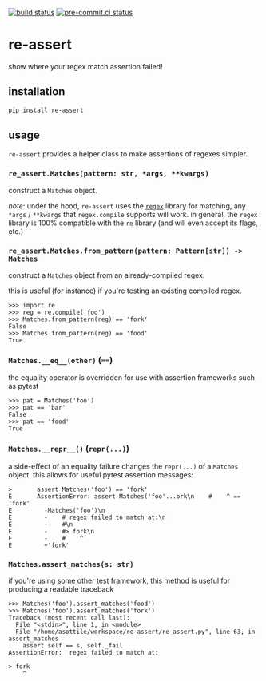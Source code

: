 [![build status](https://github.com/asottile/re-assert/actions/workflows/main.yml/badge.svg)](https://github.com/asottile/re-assert/actions/workflows/main.yml)
[![pre-commit.ci status](https://results.pre-commit.ci/badge/github/asottile/re-assert/main.svg)](https://results.pre-commit.ci/latest/github/asottile/re-assert/main)

re-assert
=========

show where your regex match assertion failed!

## installation

```bash
pip install re-assert
```

## usage

`re-assert` provides a helper class to make assertions of regexes simpler.

### `re_assert.Matches(pattern: str, *args, **kwargs)`

construct a `Matches` object.

_note_: under the hood, `re-assert` uses the [`regex`] library for matching,
any `*args` / `**kwargs` that `regex.compile` supports will work.  in general,
 the `regex` library is 100% compatible with the `re` library (and will even
accept its flags, etc.)

[`regex`]: https://pypi.org/project/regex/

### `re_assert.Matches.from_pattern(pattern: Pattern[str]) -> Matches`

construct a `Matches` object from an already-compiled regex.

this is useful (for instance) if you're testing an existing compiled regex.

```pycon
>>> import re
>>> reg = re.compile('foo')
>>> Matches.from_pattern(reg) == 'fork'
False
>>> Matches.from_pattern(reg) == 'food'
True
```

### `Matches.__eq__(other)` (`==`)

the equality operator is overridden for use with assertion frameworks such
as pytest

```pycon
>>> pat = Matches('foo')
>>> pat == 'bar'
False
>>> pat == 'food'
True
```

### `Matches.__repr__()` (`repr(...)`)

a side-effect of an equality failure changes the `repr(...)` of a `Matches`
object.  this allows for useful pytest assertion messages:

```pytest
>       assert Matches('foo') == 'fork'
E       AssertionError: assert Matches('foo'...ork\n    #    ^ == 'fork'
E         -Matches('foo')\n
E         -    # regex failed to match at:\n
E         -    #\n
E         -    #> fork\n
E         -    #    ^
E         +'fork'
```

### `Matches.assert_matches(s: str)`

if you're using some other test framework, this method is useful for producing
a readable traceback

```pycon
>>> Matches('foo').assert_matches('food')
>>> Matches('foo').assert_matches('fork')
Traceback (most recent call last):
  File "<stdin>", line 1, in <module>
  File "/home/asottile/workspace/re-assert/re_assert.py", line 63, in assert_matches
    assert self == s, self._fail
AssertionError:  regex failed to match at:

> fork
    ^
```
